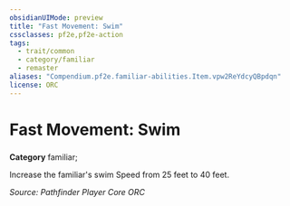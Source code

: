 ```yaml
---
obsidianUIMode: preview
title: "Fast Movement: Swim"
cssclasses: pf2e,pf2e-action
tags:
  - trait/common
  - category/familiar
  - remaster
aliases: "Compendium.pf2e.familiar-abilities.Item.vpw2ReYdcyQBpdqn"
license: ORC
---
```

# Fast Movement: Swim

### 

**Category** familiar; 




Increase the familiar's swim Speed from 25 feet to 40 feet.

*Source: Pathfinder Player Core*
*ORC*